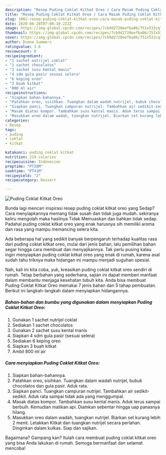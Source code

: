 ```yaml
---
description: "Resep Puding Coklat Kitkat Oreo | Cara Masak Puding Coklat Kitkat Oreo Yang Enak Banget"
title: "Resep Puding Coklat Kitkat Oreo | Cara Masak Puding Coklat Kitkat Oreo Yang Enak Banget"
slug: 1002-resep-puding-coklat-kitkat-oreo-cara-masak-puding-coklat-kitkat-oreo-yang-enak-banget
date: 2020-06-28T07:08:10.222Z
image: https://img-global.cpcdn.com/recipes/7cb9d2720eefba06/751x532cq70/puding-coklat-kitkat-oreo-foto-resep-utama.jpg
thumbnail: https://img-global.cpcdn.com/recipes/7cb9d2720eefba06/751x532cq70/puding-coklat-kitkat-oreo-foto-resep-utama.jpg
cover: https://img-global.cpcdn.com/recipes/7cb9d2720eefba06/751x532cq70/puding-coklat-kitkat-oreo-foto-resep-utama.jpg
author: Duane Summers
ratingvalue: 3.6
reviewcount: 8
recipeingredient:
- "1 sachet nutrijel coklat"
- "1 sachet chocolatos"
- "2 sachet susu kental manis"
- "4 sdm gula pasir sesuai selera"
- "6 keping oreo"
- "3 buah kitkat"
- "800 ml air"
recipeinstructions:
- "Siapkan bahan-bahannya."
- "Patahkan oreo, sisihkan. Tuangkan dalam wadah nutrijel, bubuk chocolatos dan gula pasir. Aduk rata."
- "Siapkan panci. Tuangkan campuran nutrijel. Tambahkan air sedikit-sedikit. Aduk rata sampai tidak ada yang menggumpal."
- "Masak diatas kompor. Tambahkan susu kental manis. Aduk terus sampai berbuih. Kemudian matikan api. Diamkan sebentar hingga uap panasnya hilang."
- "Masukkan oreo dalam wadah, tuangkan nutrijel. Biarkan set kurang lebih 2 menit. Letakkan Kitkat dan tuangkan nutrijel secara perlahan. Dinginkan dalam kulkas. Siap dan sajikan."
categories:
- Resep
tags:
- puding
- coklat
- kitkat

katakunci: puding coklat kitkat 
nutrition: 219 calories
recipecuisine: Indonesian
preptime: "PT28M"
cooktime: "PT41M"
recipeyield: "2"
recipecategory: Dessert

---
```



![Puding Coklat Kitkat Oreo](https://img-global.cpcdn.com/recipes/7cb9d2720eefba06/751x532cq70/puding-coklat-kitkat-oreo-foto-resep-utama.jpg)

Bunda lagi mencari inspirasi resep puding coklat kitkat oreo yang Sedap? Cara menyiapkannya memang tidak susah dan tidak juga mudah. sekiranya keliru mengolah maka hasilnya Tidak Memuaskan dan bahkan tidak sedap. Padahal puding coklat kitkat oreo yang enak harusnya sih memiliki aroma dan rasa yang mampu memancing selera kita.



Ada beberapa hal yang sedikit banyak berpengaruh terhadap kualitas rasa dari puding coklat kitkat oreo, mulai dari jenis bahan, lalu pemilihan bahan segar hingga cara membuat dan menyajikannya. Tak perlu pusing kalau ingin menyiapkan puding coklat kitkat oreo yang enak di rumah, karena asal sudah tahu triknya maka hidangan ini mampu menjadi suguhan spesial.


Nah, kali ini kita coba, yuk, kreasikan puding coklat kitkat oreo sendiri di rumah. Tetap berbahan yang sederhana, sajian ini dapat memberi manfaat dalam membantu menjaga kesehatan tubuh kita. Anda bisa membuat Puding Coklat Kitkat Oreo memakai 7 jenis bahan dan 5 tahap pembuatan. Berikut ini langkah-langkah dalam menyiapkan hidangannya.

<!--inarticleads1-->

##### Bahan-bahan dan bumbu yang digunakan dalam menyiapkan Puding Coklat Kitkat Oreo:

1. Gunakan 1 sachet nutrijel coklat
1. Sediakan 1 sachet chocolatos
1. Gunakan 2 sachet susu kental manis
1. Siapkan 4 sdm gula pasir (sesuai selera)
1. Sediakan 6 keping oreo
1. Siapkan 3 buah kitkat
1. Ambil 800 ml air




<!--inarticleads2-->

##### Cara menyiapkan Puding Coklat Kitkat Oreo:

1. Siapkan bahan-bahannya.
1. Patahkan oreo, sisihkan. Tuangkan dalam wadah nutrijel, bubuk chocolatos dan gula pasir. Aduk rata.
1. Siapkan panci. Tuangkan campuran nutrijel. Tambahkan air sedikit-sedikit. Aduk rata sampai tidak ada yang menggumpal.
1. Masak diatas kompor. Tambahkan susu kental manis. Aduk terus sampai berbuih. Kemudian matikan api. Diamkan sebentar hingga uap panasnya hilang.
1. Masukkan oreo dalam wadah, tuangkan nutrijel. Biarkan set kurang lebih 2 menit. Letakkan Kitkat dan tuangkan nutrijel secara perlahan. Dinginkan dalam kulkas. Siap dan sajikan.




Bagaimana? Gampang kan? Itulah cara membuat puding coklat kitkat oreo yang bisa Anda lakukan di rumah. Semoga bermanfaat dan selamat mencoba!
